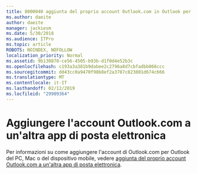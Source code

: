 ```yaml
---
title: 8000040 aggiunta del proprio account Outlook.com in Outlook per Windows
ms.author: daeite
author: daeite
manager: jackiesm
ms.date: 5/30/2018
ms.audience: ITPro
ms.topic: article
ROBOTS: NOINDEX, NOFOLLOW
localization_priority: Normal
ms.assetid: 9b130870-ce56-4505-b93b-d1f0d4e52b3c
ms.openlocfilehash: c193a3a381b9dabee2c2796a8d7cbfadbb066ccc
ms.sourcegitcommit: dd43cc0a9470f98b8ef2a3787c823801d674c666
ms.translationtype: MT
ms.contentlocale: it-IT
ms.lasthandoff: 02/12/2019
ms.locfileid: "29909364"
---
```

# <a name="add-your-outlookcom-account-to-another-mail-app"></a>Aggiungere l'account Outlook.com a un'altra app di posta elettronica

Per informazioni su come aggiungere l'account di Outlook.com per Outlook del PC, Mac o del dispositivo mobile, vedere [aggiunta del proprio account Outlook.com a un'altra app di posta elettronica](https://go.microsoft.com/fwlink/p/?linkid=2001206&amp;clcid=0x409).
  

